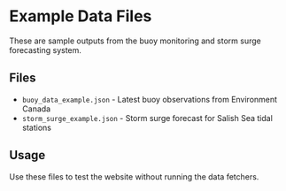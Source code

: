# Example Data Files

These are sample outputs from the buoy monitoring and storm surge forecasting system.

## Files

- `buoy_data_example.json` - Latest buoy observations from Environment Canada
- `storm_surge_example.json` - Storm surge forecast for Salish Sea tidal stations

## Usage

Use these files to test the website without running the data fetchers.
